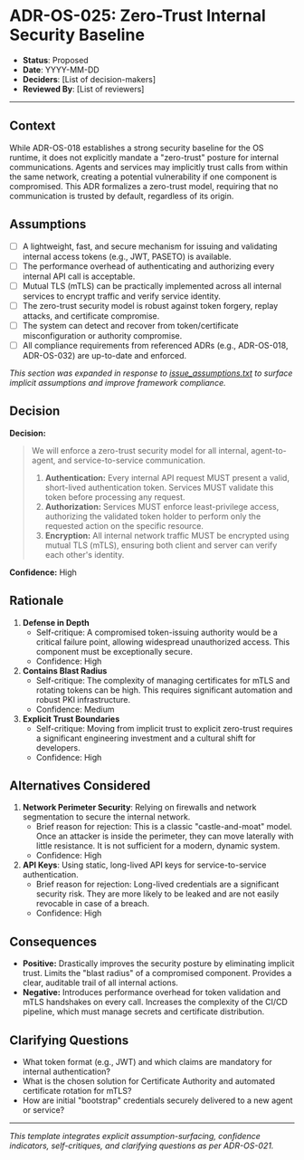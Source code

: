 ﻿# ADR-OS-025: Zero-Trust Internal Security Baseline

* **Status**: Proposed
* **Date**: YYYY-MM-DD
* **Deciders**: \[List of decision-makers]
* **Reviewed By**: \[List of reviewers]

---

## Context

While ADR-OS-018 establishes a strong security baseline for the OS runtime, it does not explicitly mandate a "zero-trust" posture for internal communications. Agents and services may implicitly trust calls from within the same network, creating a potential vulnerability if one component is compromised. This ADR formalizes a zero-trust model, requiring that no communication is trusted by default, regardless of its origin.

## Assumptions

* [ ] A lightweight, fast, and secure mechanism for issuing and validating internal access tokens (e.g., JWT, PASETO) is available.
* [ ] The performance overhead of authenticating and authorizing every internal API call is acceptable.
* [ ] Mutual TLS (mTLS) can be practically implemented across all internal services to encrypt traffic and verify service identity.
* [ ] The zero-trust security model is robust against token forgery, replay attacks, and certificate compromise.
* [ ] The system can detect and recover from token/certificate misconfiguration or authority compromise.
* [ ] All compliance requirements from referenced ADRs (e.g., ADR-OS-018, ADR-OS-032) are up-to-date and enforced.

_This section was expanded in response to [issue_assumptions.txt](../../issues/issue_assumptions.txt) to surface implicit assumptions and improve framework compliance._

## Decision

**Decision:**

> We will enforce a zero-trust security model for all internal, agent-to-agent, and service-to-service communication.
> 1.  **Authentication:** Every internal API request MUST present a valid, short-lived authentication token. Services MUST validate this token before processing any request.
> 2.  **Authorization:** Services MUST enforce least-privilege access, authorizing the validated token holder to perform only the requested action on the specific resource.
> 3.  **Encryption:** All internal network traffic MUST be encrypted using mutual TLS (mTLS), ensuring both client and server can verify each other's identity.

**Confidence:** High

## Rationale

1. **Defense in Depth**
   * Self-critique: A compromised token-issuing authority would be a critical failure point, allowing widespread unauthorized access. This component must be exceptionally secure.
   * Confidence: High
2. **Contains Blast Radius**
   * Self-critique: The complexity of managing certificates for mTLS and rotating tokens can be high. This requires significant automation and robust PKI infrastructure.
   * Confidence: Medium
3. **Explicit Trust Boundaries**
   * Self-critique: Moving from implicit trust to explicit zero-trust requires a significant engineering investment and a cultural shift for developers.
   * Confidence: High

## Alternatives Considered

1. **Network Perimeter Security**: Relying on firewalls and network segmentation to secure the internal network.
   * Brief reason for rejection: This is a classic "castle-and-moat" model. Once an attacker is inside the perimeter, they can move laterally with little resistance. It is not sufficient for a modern, dynamic system.
   * Confidence: High
2. **API Keys**: Using static, long-lived API keys for service-to-service authentication.
   * Brief reason for rejection: Long-lived credentials are a significant security risk. They are more likely to be leaked and are not easily revocable in case of a breach.
   * Confidence: High

## Consequences

* **Positive:** Drastically improves the security posture by eliminating implicit trust. Limits the "blast radius" of a compromised component. Provides a clear, auditable trail of all internal actions.
* **Negative:** Introduces performance overhead for token validation and mTLS handshakes on every call. Increases the complexity of the CI/CD pipeline, which must manage secrets and certificate distribution.

## Clarifying Questions

* What token format (e.g., JWT) and which claims are mandatory for internal authentication?
* What is the chosen solution for Certificate Authority and automated certificate rotation for mTLS?
* How are initial "bootstrap" credentials securely delivered to a new agent or service?

---

*This template integrates explicit assumption-surfacing, confidence indicators, self-critiques, and clarifying questions as per ADR-OS-021.* 
